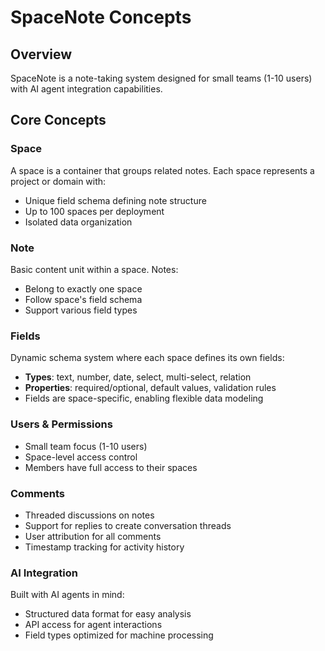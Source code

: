 # SpaceNote Concepts

## Overview
SpaceNote is a note-taking system designed for small teams (1-10 users) with AI agent integration capabilities.

## Core Concepts

### Space
A space is a container that groups related notes. Each space represents a project or domain with:
- Unique field schema defining note structure
- Up to 100 spaces per deployment
- Isolated data organization

### Note
Basic content unit within a space. Notes:
- Belong to exactly one space
- Follow space's field schema
- Support various field types

### Fields
Dynamic schema system where each space defines its own fields:
- **Types**: text, number, date, select, multi-select, relation
- **Properties**: required/optional, default values, validation rules
- Fields are space-specific, enabling flexible data modeling

### Users & Permissions
- Small team focus (1-10 users)
- Space-level access control
- Members have full access to their spaces

### Comments
- Threaded discussions on notes
- Support for replies to create conversation threads
- User attribution for all comments
- Timestamp tracking for activity history

### AI Integration
Built with AI agents in mind:
- Structured data format for easy analysis
- API access for agent interactions
- Field types optimized for machine processing
